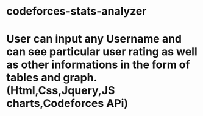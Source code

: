 # codeforces-stats-analyzer
# User can input any Username and can see particular user rating as well as other informations in the form of tables and graph.(Html,Css,Jquery,JS charts,Codeforces APi)
